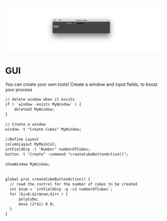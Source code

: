 ![](assets/gui.png)

# GUI

You can create your own tools! Create a window and input fields, to boost your process 

```
// delete window when it exists
if ( `window -exists MyWindow` ) {
    deleteUI MyWindow; 
}

// Create a window 
window -t "Create Cubes" MyWindow;
 
//Define Layout
columnLayout MyMainCol;
intFieldGrp -l "Number" numberOfCubes;
button -l "Create" -command "createCubeButtonAction()";
 
showWindow MyWindow;
 
 
global proc createCubeButtonAction() {
  // read the control for the number of cubes to be created
  int $num = `intFieldGrp -q -v1 numberOfCubes`;
  for ($i=0;$i<$num;$i++ ) {
      polyCube;
      move (2*$i) 0 0;
  }
}
```
